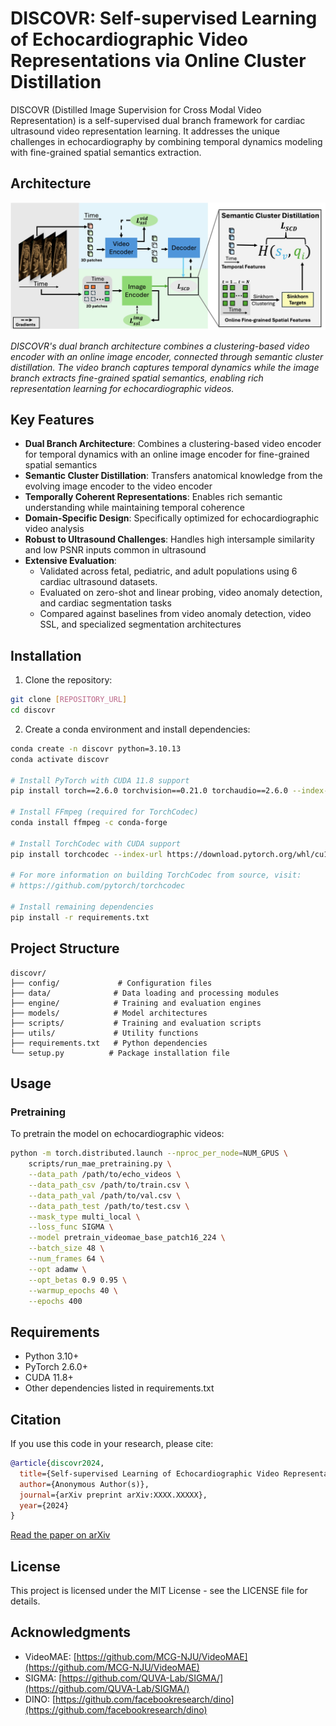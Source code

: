 # DISCOVR: Self-supervised Learning of Echocardiographic Video Representations via Online Cluster Distillation


DISCOVR (Distilled Image Supervision for Cross Modal Video Representation) is a self-supervised dual branch framework for cardiac ultrasound video representation learning. It addresses the unique challenges in echocardiography by combining temporal dynamics modeling with fine-grained spatial semantics extraction.

## Architecture

![DISCOVR Architecture](docs/figures/Updated_Figure_1.jpg)

*DISCOVR's dual branch architecture combines a clustering-based video encoder with an online image encoder, connected through semantic cluster distillation. The video branch captures temporal dynamics while the image branch extracts fine-grained spatial semantics, enabling rich representation learning for echocardiographic videos.*

## Key Features

- **Dual Branch Architecture**: Combines a clustering-based video encoder for temporal dynamics with an online image encoder for fine-grained spatial semantics
- **Semantic Cluster Distillation**: Transfers anatomical knowledge from the evolving image encoder to the video encoder
- **Temporally Coherent Representations**: Enables rich semantic understanding while maintaining temporal coherence
- **Domain-Specific Design**: Specifically optimized for echocardiographic video analysis
- **Robust to Ultrasound Challenges**: Handles high intersample similarity and low PSNR inputs common in ultrasound
- **Extensive Evaluation**: 
  - Validated across fetal, pediatric, and adult populations using 6 cardiac ultrasound datasets.
  - Evaluated on zero-shot and linear probing, video anomaly detection, and cardiac segmentation tasks
  - Compared against baselines from video anomaly detection, video SSL, and specialized segmentation architectures

## Installation

1. Clone the repository:
```bash
git clone [REPOSITORY_URL]
cd discovr
```

2. Create a conda environment and install dependencies:
```bash
conda create -n discovr python=3.10.13
conda activate discovr

# Install PyTorch with CUDA 11.8 support
pip install torch==2.6.0 torchvision==0.21.0 torchaudio==2.6.0 --index-url https://download.pytorch.org/whl/cu118

# Install FFmpeg (required for TorchCodec)
conda install ffmpeg -c conda-forge

# Install TorchCodec with CUDA support
pip install torchcodec --index-url https://download.pytorch.org/whl/cu118

# For more information on building TorchCodec from source, visit:
# https://github.com/pytorch/torchcodec

# Install remaining dependencies
pip install -r requirements.txt
```

## Project Structure

```
discovr/
├── config/             # Configuration files
├── data/              # Data loading and processing modules
├── engine/            # Training and evaluation engines
├── models/            # Model architectures
├── scripts/           # Training and evaluation scripts
├── utils/             # Utility functions
├── requirements.txt   # Python dependencies
└── setup.py          # Package installation file
```

## Usage

### Pretraining

To pretrain the model on echocardiographic videos:

```bash
python -m torch.distributed.launch --nproc_per_node=NUM_GPUS \
    scripts/run_mae_pretraining.py \
    --data_path /path/to/echo_videos \
    --data_path_csv /path/to/train.csv \
    --data_path_val /path/to/val.csv \
    --data_path_test /path/to/test.csv \
    --mask_type multi_local \
    --loss_func SIGMA \
    --model pretrain_videomae_base_patch16_224 \
    --batch_size 48 \
    --num_frames 64 \
    --opt adamw \
    --opt_betas 0.9 0.95 \
    --warmup_epochs 40 \
    --epochs 400
```

## Requirements

- Python 3.10+
- PyTorch 2.6.0+
- CUDA 11.8+
- Other dependencies listed in requirements.txt

## Citation

If you use this code in your research, please cite:

```bibtex
@article{discovr2024,
  title={Self-supervised Learning of Echocardiographic Video Representations via Online Cluster Distillation},
  author={Anonymous Author(s)},
  journal={arXiv preprint arXiv:XXXX.XXXXX},
  year={2024}
}
```

[Read the paper on arXiv](https://arxiv.org/abs/XXXX.XXXXX)

## License

This project is licensed under the MIT License - see the LICENSE file for details.

## Acknowledgments

- VideoMAE: [https://github.com/MCG-NJU/VideoMAE](https://github.com/MCG-NJU/VideoMAE)
- SIGMA: [https://github.com/QUVA-Lab/SIGMA/](https://github.com/QUVA-Lab/SIGMA/)
- DINO: [https://github.com/facebookresearch/dino](https://github.com/facebookresearch/dino)